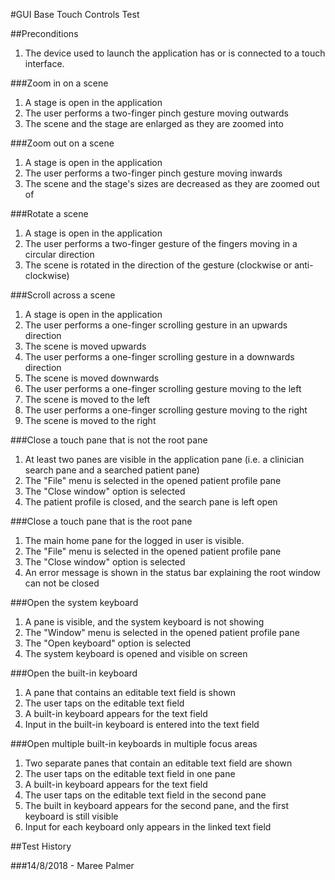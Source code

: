 #GUI Base Touch Controls Test

##Preconditions

1. The device used to launch the application has or is connected to a touch interface.

###Zoom in on a scene

1. A stage is open in the application
2. The user performs a two-finger pinch gesture moving outwards
3. The scene and the stage are enlarged as they are zoomed into

###Zoom out on a scene

1. A stage is open in the application
2. The user performs a two-finger pinch gesture moving inwards
3. The scene and the stage's sizes are decreased as they are zoomed out of

###Rotate a scene

1. A stage is open in the application
2. The user performs a two-finger gesture of the fingers moving in a circular direction
3. The scene is rotated in the direction of the gesture (clockwise or anti-clockwise)

###Scroll across a scene

1. A stage is open in the application
2. The user performs a one-finger scrolling gesture in an upwards direction
3. The scene is moved upwards
4. The user performs a one-finger scrolling gesture in a downwards direction
5. The scene is moved downwards
6. The user performs a one-finger scrolling gesture moving to the left
7. The scene is moved to the left
8. The user performs a one-finger scrolling gesture moving to the right
9. The scene is moved to the right


###Close a touch pane that is not the root pane
1. At least two panes are visible in the application pane (i.e. a clinician search pane and a searched patient pane)
2. The "File" menu is selected in the opened patient profile pane
3. The "Close window" option is selected
4. The patient profile is closed, and the search pane is left open

###Close a touch pane that is the root pane
1. The main home pane for the logged in user is visible.
2. The "File" menu is selected in the opened patient profile pane
3. The "Close window" option is selected
4. An error message is shown in the status bar explaining the root window can not be closed

###Open the system keyboard
1. A pane is visible, and the system keyboard is not showing
2. The "Window" menu is selected in the opened patient profile pane
3. The "Open keyboard" option is selected
4. The system keyboard is opened and visible on screen

###Open the built-in keyboard
1. A pane that contains an editable text field is shown
2. The user taps on the editable text field
3. A built-in keyboard appears for the text field
4. Input in the built-in keyboard is entered into the text field

###Open multiple built-in keyboards in multiple focus areas
1. Two separate panes that contain an editable text field are shown
2. The user taps on the editable text field in one pane
3. A built-in keyboard appears for the text field
4. The user taps on the editable text field in the second pane
5. The built in keyboard appears for the second pane, and the first keyboard is still visible
6. Input for each keyboard only appears in the linked text field


##Test History

###14/8/2018 - Maree Palmer

